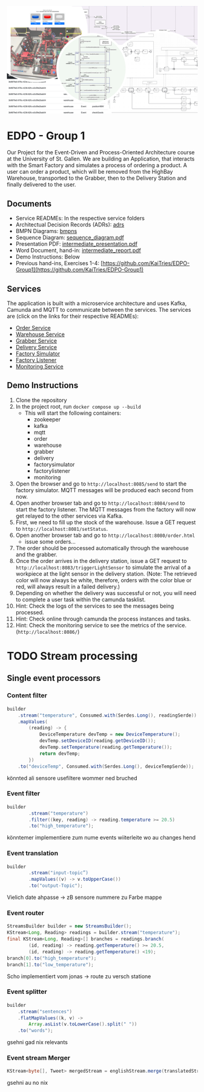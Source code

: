 ![banner.png](docs%2Fimages%2Fbanner.png)

# EDPO - Group 1
Our Project for the Event-Driven and Process-Oriented Architecture course at the University of St. Gallen.
We are building an Application, that interacts with the Smart Factory and simulates a process of ordering a product. 
A user can order a product, which will be removed from the HighBay Warehouse, transported to the Grabber, then to the Delivery Station and finally delivered to the user.

## Documents
* Service READMEs: In the respective service folders
* Architectual Decision Records (ADRs): [adrs](docs%2Fadrs)
* BMPN Diagrams: [bmpns](docs%2Fimages%2Fbmpns)
* Sequence Diagram: [sequence_diagram.pdf](docs%2Fsequence_diagram%2Fsequence_diagram.pdf)
* Presentation PDF: [intermediate_presentation.pdf](docs%2Fintermediate_presentation.pdf)
* Word Document, hand-in: [intermediate_report.pdf](docs%2Fintermediate_report.pdf)
* Demo Instructions: Below
* Previous hand-ins, Exercises 1-4: [https://github.com/KaiTries/EDPO-Group1](https://github.com/KaiTries/EDPO-Group1)

## Services
The application is built with a microservice architecture and uses Kafka, Camunda and MQTT to communicate between the services.
The services are (click on the links for their respective READMEs):
* [Order Service](order/README.md)
* [Warehouse Service](warehouse/README.md)
* [Grabber Service](grabber/README.md)
* [Delivery Service](delivery/README.md)
* [Factory Simulator](factorysimulator/README.md)
* [Factory Listener](factorylistener/README.md)
* [Monitoring Service](monitoring/README.md)

## Demo Instructions
1. Clone the repository
2. In the project root, run `docker compose up --build`
   * This will start the following containers:
     * zookeeper
     * kafka
     * mqtt
     * order
     * warehouse
     * grabber
     * delivery
     * factorysimulator
     * factorylistener
     * monitoring
3. Open the browser and go to `http://localhost:8085/send` to start the factory simulator.
MQTT messages will be produced each second from now.
4. Open another browser tab and go to `http://localhost:8084/send` to start the factory listener.
The MQTT messages from the factory will now get relayed to the other services via Kafka.
5. First, we need to fill up the stock of the warehouse. Issue a GET request to 
   `http://localhost:8081/setStatus`.
6. Open another browser tab and go to `http://localhost:8080/order.html`
   * issue some orders...
7. The order should be processed automatically through the warehouse and the grabber.
8. Once the order arrives in the delivery station, issue a GET request to 
   `http://localhost:8083/triggerLightSensor` to simulate the arrival of a workpiece at the light sensor 
   in the delivery station. (Note: The retrieved color will now always be white, therefore, orders with 
   the color blue or red, will always result in a failed delivery.)
9. Depending on whether the delivery was successful or not, you will need to complete a user task within 
   the camunda tasklist.
10. Hint: Check the logs of the services to see the messages being processed.
11. Hint: Check online through camunda the process instances and tasks.
12. Hint: Check the monitoring service to see the metrics of the service. (`http://localhost:8086/`)

# TODO Stream processing
## Single event processors
### Content filter
```java
builder
    .stream("temperature", Consumed.with(Serdes.Long(), readingSerde))
    .mapValues(
        (reading) -> {
            DeviceTemperature devTemp = new DeviceTemperature();
            devTemp.setDeviceID(reading.getDeviceID());
            devTemp.setTemperature(reading.getTemperature());
            return devTemp;
        })
    .to("deviceTemp", Consumed.with(Serdes.Long(), deviceTempSerde));
```
könnted ali sensore usefiltere wommer ned bruched
### Event filter
```java
builder
        .stream("temperature")
        .filter((key, reading) -> reading.temperature >= 20.5)
        .to("high_temperature");
```
könntemer implementiere zum nume events wiiterleite wo au changes hend
### Event translation
```java
builder
        .stream("input-topic”)
        .mapValues((v) -> v.toUpperCase())
        .to("output-Topic");
```
Vielich date ahpasse -> zB sensore nummere zu Farbe mappe
### Event router
```java
StreamsBuilder builder = new StreamsBuilder();
KStream<Long, Reading> readings = builder.stream("temperature");
final KStream<Long, Reading>[] branches = readings.branch(
        (id, reading) -> reading.getTemperature() >= 20.5,
        (id, reading) -> reading.getTemperature() <19);
branch[0].to("high_temperature");
branch[1].to("low_temperature");
```
Scho implementiert vom jonas -> route zu versch statione
### Event splitter
```java
builder
    .stream("sentences")
    .flatMapValues((k, v) ->
        Array.asList(v.toLowerCase().split(" "))
    .to("words");
```
gsehni gad nix relevants
### Event stream Merger
```java
KStream<byte[], Tweet> mergedStream = englishStream.merge(translatedStream);
```
gsehni au no nix
